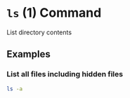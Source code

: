 # `ls` (1) Command

List directory contents

## Examples

### List all files including hidden files

```sh
ls -a
```